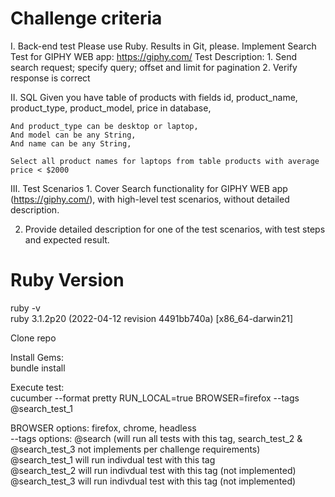 # Challenge criteria

I. Back-end test
	Please use Ruby.
	Results in Git, please.
	Implement Search Test for GIPHY WEB app: https://giphy.com/
	Test Description:
		1. Send search request; specify query; offset and limit for pagination
		2. Verify response is correct

II. SQL
	Given you have table of products with fields id, product_name, product_type, product_model, price in database,

	And product_type can be desktop or laptop,
	And model can be any String,
	And name can be any String,

	Select all product names for laptops from table products with average price < $2000

III. Test Scenarios
	1. Cover Search functionality for GIPHY WEB app (https://giphy.com/), 
		with high-level test scenarios,
		without detailed description.

2. Provide detailed description for one of the test scenarios,
	with test steps and expected result.
  
# Ruby Version
ruby -v  
ruby 3.1.2p20 (2022-04-12 revision 4491bb740a) [x86_64-darwin21]  

Clone repo  

Install Gems:  
  bundle install  

Execute test:  
  cucumber --format pretty RUN_LOCAL=true BROWSER=firefox --tags @search_test_1  
  
  BROWSER options: firefox, chrome, headless  
  --tags options: @search (will run all tests with this tag, search_test_2 & @search_test_3 not implements per challenge requirements)  
                  @search_test_1 will run indivdual test with this tag  
                  @search_test_2 will run indivdual test with this tag (not implemented)  
                  @search_test_3 will run indivdual test with this tag (not implemented)  
